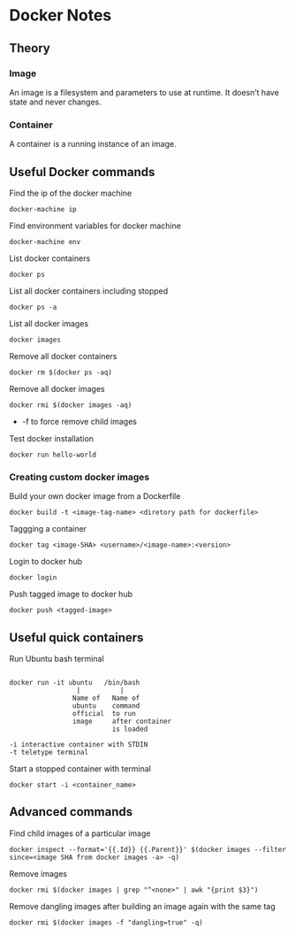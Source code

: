 # Docker Notes

## Theory

### Image

An image is a filesystem and parameters to use at runtime. It doesn’t have state and never changes.

### Container

A container is a running instance of an image.


## Useful Docker commands

Find the ip of the docker machine

`docker-machine ip`

Find environment variables for docker machine

`docker-machine env`

List docker containers

`docker ps`

List all docker containers including stopped

`docker ps -a`

List all docker images

`docker images`

Remove all docker containers

`docker rm $(docker ps -aq)`

Remove all docker images

`docker rmi $(docker images -aq)`

- -f to force remove child images

Test docker installation

`docker run hello-world`


### Creating custom docker images

Build your own docker image from a Dockerfile

`docker build -t <image-tag-name> <diretory path for dockerfile>`

Taggging a container

`docker tag <image-SHA> <username>/<image-name>:<version>`

Login to docker hub

`docker login`

Push tagged image to docker hub

`docker push <tagged-image>`


## Useful quick containers

Run Ubuntu bash terminal

```

docker run -it ubuntu   /bin/bash
                 |          |
                Name of   Name of
                ubuntu    command
                official  to run
                image     after container
                          is loaded

-i interactive container with STDIN
-t teletype terminal

```

Start a stopped container with terminal

`docker start -i <container_name>`



## Advanced commands

Find child images of a particular image

`docker inspect --format='{{.Id}} {{.Parent}}' $(docker images --filter since=<image SHA from docker images -a> -q)`

Remove <none> images

`docker rmi $(docker images | grep "^<none>" | awk "{print $3}")` 


Remove dangling images after building an image again with the same tag

`docker rmi $(docker images -f "dangling=true" -q)` 
